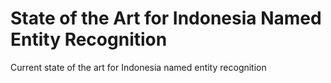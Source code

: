 # State of the Art for Indonesia Named Entity Recognition
Current state of the art for Indonesia named entity recognition
